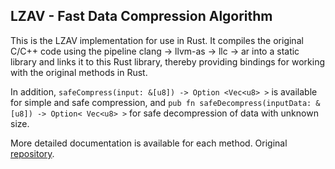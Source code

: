 ## LZAV - Fast Data Compression Algorithm

This is the LZAV implementation for use in Rust. It compiles the original C/C++ code using the pipeline clang -> llvm-as -> llc -> ar into a static library and links it to this Rust library, thereby providing bindings for working with the original methods in Rust.

In addition, `safeCompress(input: &[u8]) -> Option <Vec<u8> >` is available for simple and safe compression, and `pub fn safeDecompress(inputData: &[u8]) -> Option< Vec<u8> >` for safe decompression of data with unknown size.

More detailed documentation is available for each method. Original [repository](https://github.com/avaneev/lzav).
